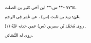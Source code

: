 ٧٧٦٤ -** س:** ابن أخي كثير بن الصلت.

**عَن:** زيد بن ثابت (س) ، عن عُمَر فِي الرجم.

روى مُحَمَّد بْن سيرين (س) عمن حدثه عَنْهُ (١) .

روى له النَّسَائي.